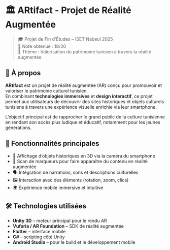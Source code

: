 # 🏛️ ARtifact - Projet de Réalité Augmentée

> 🎓 Projet de Fin d’Études – ISET Nabeul 2025  
> 🏅 Note obtenue : 18/20  
> 🎯 Thème : Valorisation du patrimoine tunisien à travers la réalité augmentée

## 📌 À propos

**ARtifact** est un projet de réalité augmentée (AR) conçu pour promouvoir et valoriser le patrimoine culturel tunisien.  
En combinant **technologies immersives** et **design interactif**, ce projet permet aux utilisateurs de découvrir des sites historiques et objets culturels tunisiens à travers une expérience visuelle enrichie via leur smartphone.

L’objectif principal est de rapprocher le grand public de la culture tunisienne en rendant son accès plus ludique et éducatif, notamment pour les jeunes générations.

## 🚀 Fonctionnalités principales

- 📱 Affichage d’objets historiques en 3D via la caméra du smartphone
- 🧭 Scan de marqueurs pour faire apparaître du contenu en réalité augmentée
- 🗣️ Intégration de narrations, sons et descriptions culturelles
- 🖼️ Interaction avec des éléments (rotation, zoom, clics)
- 🌍 Expérience mobile immersive et intuitive

## 🛠️ Technologies utilisées

- **Unity 3D** – moteur principal pour le rendu AR
- **Vuforia / AR Foundation** – SDK de réalité augmentée
- **Flutter** – interface mobile 
- **C#** – scripting côté Unity
- **Android Studio** – pour le build et le développement mobile


